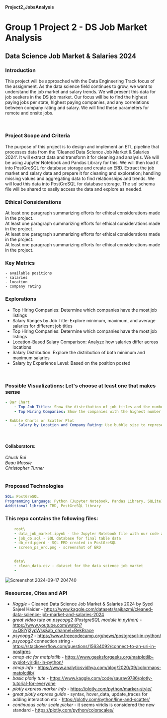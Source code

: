 #### Project2_JobsAnalysis
# Group 1 Project 2 - DS Job Market Analysis

## Data Science Job Market & Salaries 2024

### Introduction
This project will be approached with the Data Engineering Track focus of the assignment. As the data science field continues to grow, we want to understand the job market and salary trends. We will present this data for job seekers in the DS job market. Our focus will be to find the highest paying jobs per state, highest paying companies, and any correlations between company rating and salary. We will find these parameters for remote and onsite jobs. 

<br>

### Project Scope and Criteria
The purpose of this project is to design and implement an ETL pipeline that processes data from the ‘Cleaned Data Science Job Market & Salaries 2024‘. It will extract data and transform it for cleaning and analysis. We will be using Jupyter Notebook and Pandas Library for this. We will then load it into PostGreSQL for database storage and create an ERD. 
Extract the job market and salary data and prepare it for cleaning and exploration; handling missing values and aggregating data to find relationships and trends. We will load this data into PostGreSQL for database storage. The sql schema file will be shared to easily access the data and explore as needed.


### Ethical Considerations
At least one paragraph summarizing efforts for ethical considerations made in the project.<br>
At least one paragraph summarizing efforts for ethical considerations made in the project.<br>
At least one paragraph summarizing efforts for ethical considerations made in the project.<br>
At least one paragraph summarizing efforts for ethical considerations made in the project.<br>

### Key Metrics
    - available positions
    - salaries
    - location
    - company rating

### Explorations
- Top Hiring Companies: Determine which companies have the most job listings
- Salary Ranges by Job Title: Explore minimum, maximum, and average salaries for different job titles
- Top Hiring Companies: Determine which companies have the most job listings
- Location-Based Salary Comparison: Analyze how salaries differ across locations
- Salary Distribution: Explore the distribution of both minimum and maximum salaries
- Salary by Experience Level: Based on the position posted
<br>


### Possible Visualizations: Let's choose at least one that makes sense
```yaml
- Bar Chart
    - Top Job Titles: Show the distribution of job titles and the number of postings for each.
    - Top Hiring Companies: Show the companies with the highest number of job listings

- Bubble Charts or Scatter Plot
    - Salary by Location and Company Rating: Use bubble size to represent the number of postings, with axes for location and average salary
```
<br>

#### Collaborators:
*Chuck Bui*<br>
*Beau Massie*<br>
*Christopher Turner*<br><br>


### Proposed Technologies
```yaml
SQL: PostGreSQL
Programming Language: Python (Jupyter Notebook, Pandas Library, SQLite)
Additional library: TBD, PostGreSQL library
```

### This repo contains the following files:
```yaml
    root\
    - data_job_market.ipynb - the Jupyter Notebook file with our code and exploration etc etc
    - job_db.sql - SQL database for final table data
    - db_erd.pgerd - SQL ERD created in PostGreSQL
    - screen_ps_erd.png - screenshot of ERD

    
    data\
    - clean_data.csv - dataset for the data science job market
    - 
```


![Screenshot 2024-09-17 204740](https://github.com/user-attachments/assets/6f6d9d56-ec32-481c-a137-e811fe11e67d)

### Resources, Cites and API
- *Kaggle* - Cleaned Data Science Job Market & Salaries 2024 by Syed Sajeel Haider - https://www.kaggle.com/datasets/sajkazmi/cleaned-data-science-job-market-and-salaries-2024
- *great video tute on psycopg2 (PostgreSQL module in python)* - https://www.youtube.com/watch?v=Q8iYj2ypWss&ab_channel=BekBrace
- *psycopg2* - https://www.freecodecamp.org/news/postgresql-in-python/
- *psycopg2* connection string - https://stackoverflow.com/questions/15634092/connect-to-an-uri-in-postgres
- *cmap etc for matplotlib* - https://www.geeksforgeeks.org/matplotlib-pyplot-viridis-in-python/
- *cmap info* - https://www.analyticsvidhya.com/blog/2020/09/colormaps-matplotlib/
- *basic plotly tute* - https://www.kaggle.com/code/saurav9786/plotly-tutorial-for-everyone
- *plotly express marker info* - https://plotly.com/python/marker-style/
- *great plotly express guide* - syntax, hover_data, update_traces for adding interaction etc - https://plotly.com/python/line-and-scatter/
- *continuous color scale picker* - it seems viridis is considered the new standard - https://plotly.com/python/colorscales/
